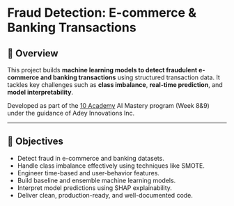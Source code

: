

# Fraud Detection: E-commerce & Banking Transactions

## 📌 Overview

This project builds **machine learning models to detect fraudulent e-commerce and banking transactions** using structured transaction data. It tackles key challenges such as **class imbalance**, **real-time prediction**, and **model interpretability**.

Developed as part of the [10 Academy](https://10academy.org/) AI Mastery program (Week 8&9) under the guidance of Adey Innovations Inc.

---

## 🚀 Objectives

* Detect fraud in e-commerce and banking datasets.
* Handle class imbalance effectively using techniques like SMOTE.
* Engineer time-based and user-behavior features.
* Build baseline and ensemble machine learning models.
* Interpret model predictions using SHAP explainability.
* Deliver clean, production-ready, and well-documented code.